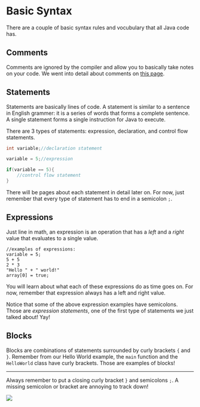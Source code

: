 # Basic Syntax

There are a couple of basic syntax rules and vocubulary that all Java code has.

## Comments

Comments are ignored by the compiler and allow you to basically take notes on your code. We went into detail about comments on [this page](#comments).

## Statements

Statements are basically lines of code. A statement is similar to a sentence in English grammer: it is a series of words that forms a complete sentence. A single statement forms a single instruction for Java to execute.

There are 3 types of statements: expression, declaration, and control flow statements.

```java
int variable;//declaration statement

variable = 5;//expression

if(variable == 5){
    //control flow statement
}
```

There will be pages about each statement in detail later on. For now, just remember that every type of statement has to end in a semicolon `;`.

## Expressions

Just line in math, an expression is an operation that has a _left_ and a _right_ value that evaluates to a single value.

```
//examples of expressions:
variable = 5;
5 + 5
2 * 3
"Hello " + " world!"
array[0] = true;
```

You will learn about what each of these expressions do as time goes on. For now, remember that expression always has a left and right value.

Notice that some of the above expression examples have semicolons. Those are _expression statements_, one of the first type of statements we just talked about! Yay!

## Blocks

Blocks are combinations of statements surrounded by curly brackets `{` and `}`. Remember from our Hello World example, the `main` function and the `HelloWorld` class have curly brackets. Those are examples of blocks!

---

Always remember to put a closing curly bracket `}` and semicolons `;`. A missing semicolon or bracket are annoying to track down!

![](https://i.redd.it/gpgc6u4cglyy.jpg)

